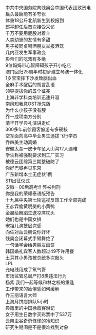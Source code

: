 中共中央国务院向残奥会中国代表团致贺电  
扁头最扁能有多夸张  
体重18公斤北航新生到校报到  
郎平卸任后首次接受采访  
千万不要用屁股对着羊  
人类幼崽的友情有多甜  
男子被同桌喝酒朋友举报酒驾  
几内亚发生军事政变  
影帝们的吃戏有多绝  
9位妈妈带心智障碍孩子开小吃店  
澳门回归25周年时初步建立琴澳一体化  
1岁宝宝摔下沙发致脑出血  
全麻手术醒后的胡言乱语  
领导提拔你的五个征兆  
上海非学科类培训迅速升温  
南风知我意OST抢先版  
为什么小孩子没有腰  
乔一成项南方分别  
清华开学典礼演讲走红  
300多年前徐霞客旅游有多硬核  
空军面向高中毕业男生选拔飞行学员  
乔四美主动离婚  
安徽太湖一皮卡车坠入山沟12人遇难  
学生称被强制要求到工厂实习  
被德云团综第三期整破防了  
你好巴黎再见东京  
广东新增本土无症状1例  
S11出征仪式  
安徽一00后高考作弊被判刑  
你是我的荣耀泰语版预告  
十九届中央第七轮巡视反馈工作全部完成  
王彦霖偷黄明昊的小黄鸭  
金晨给舞蹈生送凉席枕头  
她们也是中国女排  
宋祖儿演技层次感  
向佐对岳云鹏说你好坏  
残奥会闭幕式手臂舞绝了  
一句话学会给男朋友画饼  
韩国婚礼宾客人数超过49不许用餐  
土耳其小男孩被总统多次敲头  
LPL  
充电线用成了氧气管  
市场监管总局严打8类违法行为  
杨紫 我们一起等候和林之校的重逢  
工作带来的疲倦感如何缓解  
乔三丽语言大师  
上海月饼店排队5小时  
典籍里的中国徐霞客游记  
女子用生日数字买彩票中了537万  
云南虫谷奇奇怪怪的冷知识  
研究生期间是不是很难找到对象  
